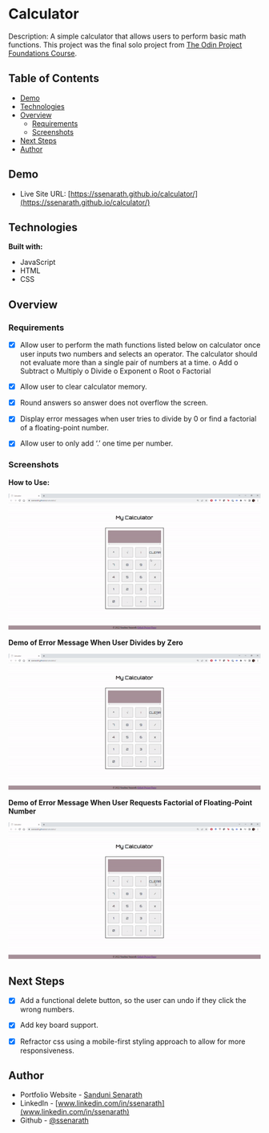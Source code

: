 # Calculator

Description: A simple calculator that allows users to perform basic math functions. This project was the final solo project from [The Odin Project Foundations Course](https://www.theodinproject.com/paths/foundations/courses/foundations). 

## Table of Contents
* [Demo](#demo)
* [Technologies](#technologies)
* [Overview](#overview)
    * [Requirements](#requirements)
    * [Screenshots](#screenshots)
* [Next Steps](#next-steps)
* [Author](#author)

## Demo
* Live Site URL: [https://ssenarath.github.io/calculator/](https://ssenarath.github.io/calculator/)

## Technologies
**Built with:**
* JavaScript
* HTML
* CSS
	
## Overview
### Requirements
- [x] Allow user to perform the math functions listed below on calculator once user inputs two numbers and selects an operator. The calculator should not evaluate more than a single pair of numbers at a time. 
      o	Add
      o	Subtract
      o	Multiply
      o	Divide
      o	Exponent
      o	Root
      o	Factorial

- [x]	Allow user to clear calculator memory.
- [x] Round answers so answer does not overflow the screen. 
- [x] Display error messages when user tries to divide by 0 or find a factorial of a floating-point number. 
- [x] Allow user to only add ‘.’ one time per number. 

### Screenshots
**How to Use:**

![](https://github.com/SSenarath/calculator/blob/db64f419312ff6178ced17bcf74737d269d6960e/public/Calculator%20Demo/calculator-demo.gif.gif)

**Demo of Error Message When User Divides by Zero**

![](https://github.com/SSenarath/calculator/blob/db64f419312ff6178ced17bcf74737d269d6960e/public/Calculator%20Demo/divide-error.gif.gif)

**Demo of Error Message When User Requests Factorial of Floating-Point Number**

![](https://github.com/SSenarath/calculator/blob/db64f419312ff6178ced17bcf74737d269d6960e/public/Calculator%20Demo/floating-number-error.gif.gif)

## Next Steps
- [x] Add a functional delete button, so the user can undo if they click the wrong numbers. 
- [x] Add key board support.
- [x] Refractor css using a mobile-first styling approach to allow for more responsiveness. 


## Author
* Portfolio Website - [Sanduni Senarath](https://ssenarath.github.io/portfolio-website/)
* LinkedIn - [www.linkedin.com/in/ssenarath](www.linkedin.com/in/ssenarath)
* Github - [@ssenarath](https://github.com/SSenarath)
